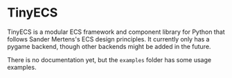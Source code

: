 # TinyECS

TinyECS is a modular ECS framework and component library for Python that follows Sander Mertens's ECS design principles.
It currently only has a pygame backend, though other backends might be added in the future.

There is no documentation yet, but the `examples` folder has some usage examples.

